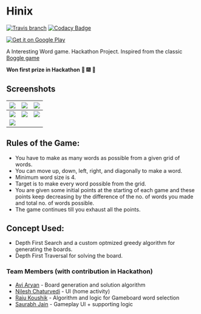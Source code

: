 # Hinix

[![Travis branch](https://img.shields.io/travis/aviaryan/Hinix/neo-reborn.svg?maxAge=2592000)]()
[![Codacy Badge](https://api.codacy.com/project/badge/Grade/16ed87cf73834773abb8d331d0ac9a8f)](https://www.codacy.com/app/aviaryan/Hinix)

[![Get it on Google Play](https://play.google.com/intl/en_us/badges/images/badge_new.png)](https://play.google.com/store/apps/details?id=in.aviaryan.hinix)

A Interesting Word game. Hackathon Project. Inspired from the classic [Boggle game](https://en.wikipedia.org/wiki/Boggle)

**Won first prize in Hackathon** :tada: :fireworks: :champagne: 

## Screenshots

| ![](http://i.imgur.com/BwP0Q8K.png) | ![](http://i.imgur.com/6xZkGKU.png) | ![](http://i.imgur.com/FyOCQaH.png) |
|-------------------------------------|-------------------------------------|-------------------------------------|
| ![](http://i.imgur.com/4kNEvQg.png) | ![](http://i.imgur.com/OGntwc1.png) | ![](http://i.imgur.com/SN60kVY.png)|
| ![](https://goo.gl/images/EPqNTf)

## Rules of the Game: 
+ You have to make as many words as possible from a given grid of words.
+ You can move up, down, left, right, and diagonally to make a word.
+ Minimum word size is 4.
+ Target is to make every word possible from the grid.
+ You are given some initial points at the starting of each game and these points keep decreasing by the difference of the no. of words you made and total no. of words possible.
+ The game continues till you exhaust all the points.

## Concept Used:

+ Depth First Search and a custom optmized greedy algorithm for generating the boards.
+ Depth First Traversal for solving the board.

### Team Members (with contribution in Hackathon)

* [Avi Aryan](https://github.com/aviaryan) - Board generation and solution algorithm
* [Nilesh Chaturvedi](https://github.com/Nilesh4145) - UI (home activity)
* [Raju Koushik](https://github.com/RajuKoushik) - Algorithm and logic for Gameboard word selection
* [Saurabh Jain](https://github.com/saurabhjn76) - Gameplay UI + supporting logic
